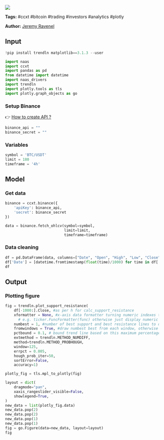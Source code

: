 <a href="https://app.naas.ai/user-redirect/naas/downloader?url=https://raw.githubusercontent.com/jupyter-naas/awesome-notebooks/master/CCXT/CCXT_Calculate_Support_and_Resistance.ipynb" target="_parent"><img src="https://naasai-public.s3.eu-west-3.amazonaws.com/open_in_naas.svg"/></a>

**Tags:** #ccxt #bitcoin #trading #investors #analytics #plotly

**Author:** [Jeremy Ravenel](https://www.linkedin.com/in/ACoAAAJHE7sB5OxuKHuzguZ9L6lfDHqw--cdnJg/)

## Input


```python
!pip install trendln matplotlib==3.1.3 --user
```


```python
import naas
import ccxt
import pandas as pd
from datetime import datetime
import naas_drivers
import trendln
import plotly.tools as tls
import plotly.graph_objects as go
```

### Setup Binance
👉 <a href='https://www.binance.com/en/support/faq/360002502072'>How to create API ?</a>


```python
binance_api = ""
binance_secret = ""
```

### Variables


```python
symbol = 'BTC/USDT'
limit = 180
timeframe = '4h'
```

## Model

### Get data


```python
binance = ccxt.binance({
    'apiKey': binance_api,
    'secret': binance_secret
}) 

data = binance.fetch_ohlcv(symbol=symbol,
                           limit=limit,
                           timeframe=timeframe)
```

### Data cleaning


```python
df = pd.DataFrame(data, columns=["Date", "Open", "High", "Low", "Close", "Volume"])
df['Date'] = [datetime.fromtimestamp(float(time)/1000) for time in df['Date']]
df
```

## Output

### Plotting figure


```python
fig = trendln.plot_support_resistance(
    df[-1000:].Close, #as per h for calc_support_resistance
    xformatter = None, #x-axis data formatter turning numeric indexes to display output
      # e.g. ticker.FuncFormatter(func) otherwise just display numeric indexes
    numbest = 1, #number of best support and best resistance lines to display
    fromwindows = True, #draw numbest best from each window, otherwise draw numbest across whole range
    pctbound = 0.1, # bound trend line based on this maximum percentage of the data range above the high or below the low
    extmethod = trendln.METHOD_NUMDIFF,
    method=trendln.METHOD_PROBHOUGH,
    window=125,
    errpct = 0.005,
    hough_prob_iter=50,
    sortError=False,
    accuracy=1)
```


```python
plotly_fig = tls.mpl_to_plotly(fig)
```


```python
layout = dict(
    dragmode="pan",
    xaxis_rangeslider_visible=False,
    showlegend=True,
)
new_data = list(plotly_fig.data)
new_data.pop(2)
new_data.pop(2)
new_data.pop(1)
new_data.pop(1)
fig = go.Figure(data=new_data, layout=layout)
fig
```
